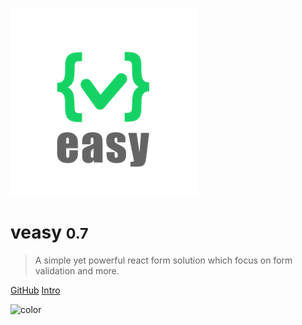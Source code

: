 <!-- background image -->
![](_media/logo.png)

# veasy <small>0.7</small>

> A simple yet powerful react form solution which focus on form validation and more.

[GitHub](https://github.com/Albert-Gao/easyV)
[Intro](index)



<!-- background color -->
![color](#f0f0f0)